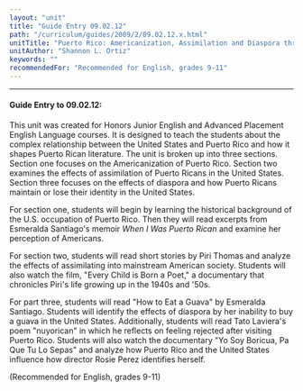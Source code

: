 ```yaml
---
layout: "unit"
title: "Guide Entry 09.02.12"
path: "/curriculum/guides/2009/2/09.02.12.x.html"
unitTitle: "Puerto Rico: Americanization, Assimilation and Diaspora through Literature and Film"
unitAuthor: "Shannon L. Ortiz"
keywords: ""
recommendedFor: "Recommended for English, grades 9-11"
---
```

<body>
<hr/>
<h4>
Guide Entry to 09.02.12:
</h4>
This unit was created for Honors Junior English and Advanced Placement English Language courses. It is designed to teach the students about the complex relationship between the United States and Puerto Rico and how it shapes Puerto Rican literature. The unit is broken up into three sections. Section one focuses on the Americanization of Puerto Rico. Section two examines the effects of assimilation of Puerto Ricans in the United States. Section three focuses on the effects of diaspora and how Puerto Ricans maintain or lose their identity in the United States.
<p>
For section one, students will begin by learning the historical background of the U.S. occupation of Puerto Rico. Then they will read excerpts from Esmeralda Santiago's memoir
<i>
When I Was  Puerto Rican
</i>
and examine her perception of Americans.
</p>
<p>
For section two, students will read short stories by Piri Thomas and analyze the effects of assimilating into mainstream American society. Students will also watch the film, "Every Child is Born a Poet," a documentary that chronicles Piri's life growing up in the 1940s and '50s.
</p>
<p>
For part three, students will read "How to Eat a Guava" by Esmeralda Santiago. Students will identify the effects of diaspora by her inability to buy a guava in the United States. Additionally, students will read Tato Laviera's poem "nuyorican" in which he reflects on feeling rejected after visiting Puerto Rico. Students will also watch the documentary "Yo Soy Boricua, Pa Que Tu Lo Sepas" and analyze how Puerto Rico and the United States influence how director Rosie Perez identifies herself.
</p>
<p>
(Recommended for English, grades 9-11)
</p>
</body>